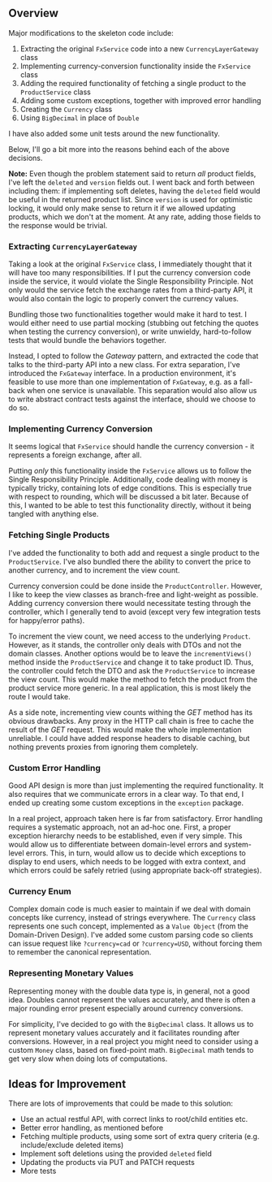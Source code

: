 ## Overview

Major modifications to the skeleton code include:

1. Extracting the original `FxService` code into a new `CurrencyLayerGateway` class
3. Implementing currency-conversion functionality inside the `FxService` class
4. Adding the required functionality of fetching a single product to the `ProductService` class
5. Adding some custom exceptions, together with improved error handling
6. Creating the `Currency` class
7. Using `BigDecimal` in place of `Double`

I have also added some unit tests around the new functionality.

Below, I'll go a bit more into the reasons behind each of the above decisions.

**Note:** Even though the problem statement said to return _all_ product fields, I've left the `deleted` and `version`
fields out. I went back and forth between including them: if implementing soft deletes, having the `deleted` field would
be useful in the returned product list. Since `version` is used for optimistic locking, it would only make sense to
return it if we allowed updating products, which we don't at the moment. At any rate, adding those fields to the
response would be trivial.

### Extracting `CurrencyLayerGateway`

Taking a look at the original `FxService` class, I immediately thought that it will have too many responsibilities. If I
put the currency conversion code inside the service, it would violate the Single Responsibility Principle. Not only
would the service fetch the exchange rates from a third-party API, it would also contain the logic to properly convert
the currency values.

Bundling those two functionalities together would make it hard to test. I would either need to use partial mocking
(stubbing out fetching the quotes when testing the currency conversion), or write unwieldy, hard-to-follow tests that
would bundle the behaviors together.

Instead, I opted to follow the _Gateway_ pattern, and extracted the code that talks to the third-party API into a new
class. For extra separation, I've introduced the `FxGateway` interface. In a production environment, it's feasible to
use more than one implementation of `FxGateway`, e.g. as a fall-back when one service is unavailable. This separation
would also allow us to write abstract contract tests against the interface, should we choose to do so.

### Implementing Currency Conversion

It seems logical that `FxService` should handle the currency conversion - it represents a foreign exchange, after all.

Putting _only_ this functionality inside the `FxService` allows us to follow the Single Responsibility Principle.
Additionally, code dealing with money is typically tricky, containing lots of edge conditions. This is especially true
with respect to rounding, which will be discussed a bit later. Because of this, I wanted to be able to test this
functionality directly, without it being tangled with anything else.

### Fetching Single Products

I've added the functionality to both add and request a single product to the `ProductService`. I've also bundled there
the ability to convert the price to another currency, and to increment the view count.

Currency conversion could be done inside the `ProductController`. However, I like to keep the view classes as
branch-free and light-weight as possible. Adding currency conversion there would necessitate testing through the
controller, which I generally tend to avoid (except very few integration tests for happy/error paths).

To increment the view count, we need access to the underlying `Product`. However, as it stands, the controller only
deals with DTOs and not the domain classes. Another options would be to leave the `incrementViews()` method inside
the `ProductService` and change it to take product ID. Thus, the controller could fetch the DTO and ask
the `ProductService` to increase the view count. This would make the method to fetch the product from the product
service more generic. In a real application, this is most likely the route I would take.

As a side note, incrementing view counts withing the _GET_ method has its obvious drawbacks. Any proxy in the HTTP call
chain is free to cache the result of the _GET_ request. This would make the whole implementation unreliable. I could
have added response headers to disable caching, but nothing prevents proxies from ignoring them completely.

### Custom Error Handling

Good API design is more than just implementing the required functionality. It also requires that we communicate errors
in a clear way. To that end, I ended up creating some custom exceptions in the `exception` package.

In a real project, approach taken here is far from satisfactory. Error handling requires a systematic approach, not an
ad-hoc one. First, a proper exception hierarchy needs to be established, even if very simple. This would allow us to
differentiate between domain-level errors and system-level errors. This, in turn, would allow us to decide which
exceptions to display to end users, which needs to be logged with extra context, and which errors could be safely
retried (using appropriate back-off strategies).

### Currency Enum

Complex domain code is much easier to maintain if we deal with domain concepts like currency, instead of strings
everywhere. The `Currency` class represents one such concept, implemented as a `Value Object` (from the Domain-Driven
Design). I've added some custom parsing code so clients can issue request like `?currency=cad` or `?currency=USD`,
without forcing them to remember the canonical representation.

### Representing Monetary Values

Representing money with the double data type is, in general, not a good idea. Doubles cannot represent the values
accurately, and there is often a major rounding error present especially around currency conversions.

For simplicity, I've decided to go with the `BigDecimal` class. It allows us to represent monetary values accurately and
it facilitates rounding after conversions. However, in a real project you might need to consider using a custom `Money`
class, based on fixed-point math. `BigDecimal` math tends to get very slow when doing lots of computations.

## Ideas for Improvement

There are lots of improvements that could be made to this solution:

* Use an actual restful API, with correct links to root/child entities etc.
* Better error handling, as mentioned before
* Fetching multiple products, using some sort of extra query criteria (e.g. include/exclude deleted items)
* Implement soft deletions using the provided `deleted` field
* Updating the products via PUT and PATCH requests
* More tests
